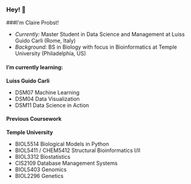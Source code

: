 ### Hey! 👋

###I'm Claire Probst!
- _Currently:_ Master Student in Data Science and Management at Luiss Guido Carli (Rome, Italy)
- _Background:_ BS in Biology with focus in Bioinformatics at Temple University (Philadelphia, US)

#### I’m currently learning: 

**Luiss Guido Carli**

- DSM07 Machine Learning
- DSM04 Data Visualization
- DSM11 Data Science in Action

#### Previous Coursework

**Temple University**

- BIOL5514 Biological Models in Python
- BIOL5411 / CHEM5412 Structural Bioinformatics I/II
- BIOL3312 Biostatistics
- CIS2109 Database Management Systems
- BIOL5403 Genomics
- BIOL2296 Genetics

<!--
**clairesprobst/clairesprobst** is a ✨ _special_ ✨ repository because its `README.md` (this file) appears on your GitHub profile.

Here are some ideas to get you started:

- 🔭 I’m currently working on ...
- 🌱 I’m currently learning ...
- 👯 I’m looking to collaborate on ...
- 🤔 I’m looking for help with ...
- 💬 Ask me about ...
- 📫 How to reach me: ...
- 😄 Pronouns: ...
- ⚡ Fun fact: ...
-->
